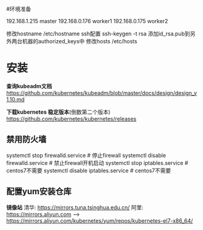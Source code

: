 
#环境准备

192.168.1.215 master
192.168.0.176 worker1
192.168.0.175 worker2

修改hostname
   /etc/hostname
ssh配置 
   ssh-keygen -t rsa 添加id_rsa.pub到另外两台机器的authorized_keys中
修改hosts
   /etc/hosts

# 安装

**查询kubeadm文档** 
https://github.com/kubernetes/kubeadm/blob/master/docs/design/design_v1.10.md

**下载kubernetes 稳定版本**(倒数第二个版本) 
https://github.com/kubernetes/kubernetes/releases  

## 禁用防火墙
systemctl stop firewalld.service     # 停止firewall
systemctl disable firewalld.service  # 禁止firewall开机启动
systemctl stop iptables.service      # centos7不需要
systemctl disable iptables.service   # centos7不需要

## 配置yum安装仓库

**镜像站**
清华: https://mirrors.tuna.tsinghua.edu.cn/
阿里: https://mirrors.aliyun.com
-->
https://mirrors.aliyun.com/kubernetes/yum/repos/kubernetes-el7-x86_64/





